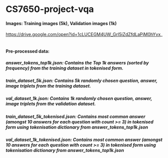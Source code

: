 # CS7650-project-vqa
#### Images: Training images (5k), Validation images (1k)
https://drive.google.com/open?id=1cLUCEGM4UW_GrI5iZdZfdLaPjM0hYvx_
<br><br>
#### Pre-processed data:
##### answer_tokens_top1k.json: Contains the Top 1k answers (sorted by frequency) from the training dataset in tokenised form.
##### train_dataset_5k.json: Contains 5k randomly chosen question, answer, image triplets from the training dataset.
##### val_dataset_1k.json: Contains 1k randomly chosen question, answer, image triplets from the validation dataset.

##### train_dataset_5k_tokenised.json: Contains most common answer (amongst 10 answers for each question with count >= 3) in tokenised form using tokenisation dictionary from answer_tokens_top1k.json
##### val_dataset_1k_tokenised.json: Contains most common answer (amongst 10 answers for each question with count >= 3) in tokenised form using tokenisation dictionary from answer_tokens_top1k.json
